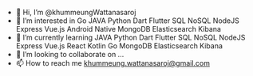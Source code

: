 - 👋 Hi, I’m @khummeungWattanasaroj
- 👀 I’m interested in Go JAVA Python Dart Flutter SQL NoSQL NodeJS Express Vue.js Android Native MongoDB Elasticsearch Kibana
- 🌱 I’m currently learning JAVA Python Dart Flutter SQL NoSQL NodeJS Express Vue.js React Kotlin Go MongoDB Elasticsearch Kibana
- 💞️ I’m looking to collaborate on ...
- 📫 How to reach me khummeung.wattanasaroj@gmail.com

<!---
khummeungWattanasaroj/khummeungWattanasaroj is a ✨ special ✨ repository because its `README.md` (this file) appears on your GitHub profile.
You can click the Preview link to take a look at your changes.
--->
